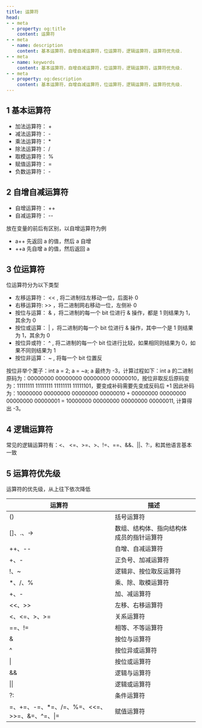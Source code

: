```yaml
---
title: 运算符
head:
- - meta
  - property: og:title
    content: 运算符
- - meta
  - name: description
    content: 基本运算符，自增自减运算符，位运算符，逻辑运算符，运算符优先级.
- - meta
  - name: keywords
    content: 基本运算符，自增自减运算符，位运算符，逻辑运算符，运算符优先级.
- - meta
  - property: og:description
    content: 基本运算符，自增自减运算符，位运算符，逻辑运算符，运算符优先级.
---
```


## 1 基本运算符

* 加法运算符： + 
* 减法运算符： - 
* 乘法运算符： * 
* 除法运算符： /
* 取模运算符： %
* 赋值运算符： =
* 负数运算符： -

## 2 自增自减运算符

* 自增运算符： ++
* 自减运算符： --

放在变量的前后有区别，以自增运算符为例

* a++ 先返回 a 的值，然后 a 自增
* ++a 先自增 a 的值，然后返回 a

## 3 位运算符

位运算符分为以下类型

* 左移运算符： <<  , 将二进制往左移动一位，后面补 0 
* 右移运算符:  >>  ，将二进制网右移动一位，左侧补 0
* 按位与运算：  &  ，将二进制的每一个 bit 位进行 & 操作，都是 1 则结果为 1，其余为 0
* 按位或运算：  |  ，将二进制的每一个 bit 位进行 & 操作，其中一个是 1 则结果为 1，其余为 0
* 按位异或符：  ^  , 将二进制的每一个 bit 位进行比较，如果相同则结果为 0，如果不同则结果为 1
* 按位非运算：  ~  , 将每一个 bit 位置反
    
按位非举个栗子：int a = 2; a = ~a; a 最终为 -3，计算过程如下：int a 的二进制原码为：00000000 00000000 00000000 00000010，按位非取反后原码变为：11111111 11111111 11111111 11111101，要变成补码需要先变成反码后 +1 因此补码为：10000000 00000000 00000000 00000010 + 00000000 00000000 00000000 00000001 = 10000000 00000000 00000000 00000011, 计算得出 -3。

## 4 逻辑运算符

常见的逻辑运算符有：<、 <=、>=、>、!=、==、&&、||、?:，和其他语言基本一致

## 5 运算符优先级

运算符的优先级，从上往下依次降低

| 运算符 | 描述 |
| --- | --- |
| () | 括号运算符 |
| []、.、-> | 数组、结构体、指向结构体成员的指针运算符 |
| ++、-- | 自增、自减运算符 |
| +、- | 正负号、加减运算符 |
| !、~ | 逻辑非、按位取反运算符 |
| *、/、% | 乘、除、取模运算符 |
| +、- | 加、减运算符 |
| <<、>> | 左移、右移运算符 |
| <、<=、>、>= | 关系运算符 |
| ==、!= | 相等、不等运算符 |
| & | 按位与运算符 |
| ^ | 按位异或运算符 |
| \| | 按位或运算符 |
| && | 逻辑与运算符 |
| \|\| | 逻辑或运算符 |
| ?: | 条件运算符 |
| =、+=、-=、*=、/=、%=、<<=、>>=、&=、^=、\|= | 赋值运算符 |
